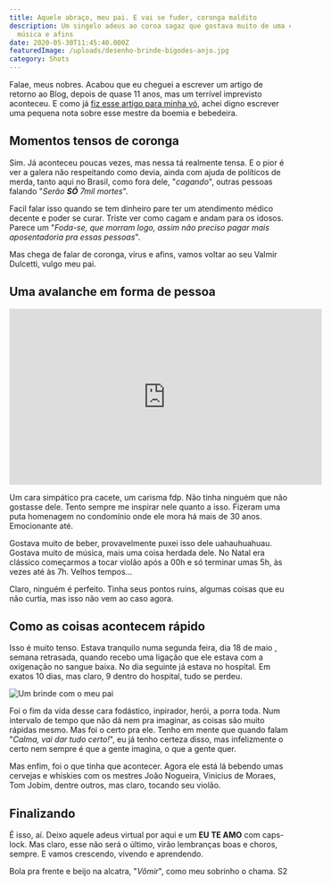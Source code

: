 ```yaml
---
title: Aquele abraço, meu pai. E vai se fuder, coronga maldito
description: Um singelo adeus ao coroa sagaz que gostava muito de uma cerveja,
  música e afins
date: 2020-05-30T11:45:40.000Z
featuredImage: /uploads/desenho-brinde-bigodes-anjo.jpg
category: Shots
---
```

Falae, meus nobres. Acabou que eu cheguei a escrever um artigo de retorno ao Blog, depois de quase 11 anos, mas um terrível imprevisto aconteceu. E como já [fiz esse artigo para minha vó](https://www.brunodulcetti.com/amada-vo-eu-te-amo/), achei digno escrever uma pequena nota sobre esse mestre da boemia e bebedeira.

## Momentos tensos de coronga

Sim. Já aconteceu poucas vezes, mas nessa tá realmente tensa. E o pior é ver a galera não respeitando como devia, ainda com ajuda de políticos de merda, tanto aqui no Brasil, como fora dele, "*cagando*", outras pessoas falando "*Serão **SÓ** 7mil mortes*".

Facil falar isso quando se tem dinheiro pare ter um atendimento médico decente e poder se curar. Triste ver como cagam e andam para os idosos. Parece um "*Foda-se, que morram logo, assim não preciso pagar mais aposentadoria pra essas pessoas*".

Mas chega de falar de coronga, vírus e afins, vamos voltar ao seu Valmir Dulcetti, vulgo meu pai.

## Uma avalanche em forma de pessoa

<iframe width="560" height="315" src="https://www.youtube.com/embed/31dAIRoNT_8" frameborder="0" allow="accelerometer; autoplay; encrypted-media; gyroscope; picture-in-picture" allowfullscreen></iframe>

Um cara simpático pra cacete, um carisma fdp. Não tinha ninguém que não gostasse dele. Tento sempre me inspirar nele quanto a isso. Fizeram uma puta homenagem no condomínio onde ele mora há mais de 30 anos. Emocionante até.

Gostava muito de beber, provavelmente puxei isso dele uahauhuahuau. Gostava muito de música, mais uma coisa herdada dele. No Natal era clássico começarmos a tocar violão após a 00h e só terminar umas 5h, às vezes até às 7h. Velhos tempos...

Claro, ninguém é perfeito. Tinha seus pontos ruins, algumas coisas que eu não curtia, mas isso não vem ao caso agora.

## Como as coisas acontecem rápido

Isso é muito tenso. Estava tranquilo numa segunda feira, dia 18 de maio , semana retrasada, quando recebo uma ligação que ele estava com a oxigenação no sangue baixa. No dia seguinte já estava no hospital. Em exatos 10 dias, mas claro, 9 dentro do hospital, tudo se perdeu.

![Um brinde com o meu pai](uploads/desenho-brinde-bigodes-anjo.jpg)

Foi o fim da vida desse cara fodástico, inpirador, herói, a porra toda. Num intervalo de tempo que não dá nem pra imaginar, as coisas são muito rápidas mesmo. Mas foi o certo pra ele. Tenho em mente que quando falam "*Calma, vai dar tudo certo!*", eu já tenho certeza disso, mas infelizmente o certo nem sempre é que a gente imagina, o que a gente quer.

Mas enfim, foi o que tinha que acontecer. Agora ele está lá bebendo umas cervejas e whiskies com os mestres João Nogueira, Vinicius de Moraes, Tom Jobim, dentre outros, mas claro, tocando seu violão.

## Finalizando

É isso, aí. Deixo aquele adeus virtual por aqui e um **EU TE AMO** com caps-lock. Mas claro, esse não será o último, virão lembranças boas e choros, sempre. E vamos crescendo, vivendo e aprendendo.

Bola pra frente e beijo na alcatra, "*Vômir*", como meu sobrinho o chama. S2